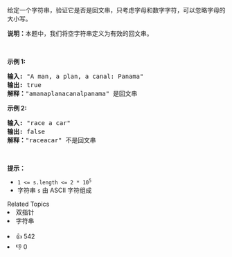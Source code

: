 <p>给定一个字符串，验证它是否是回文串，只考虑字母和数字字符，可以忽略字母的大小写。</p>

<p><strong>说明：</strong>本题中，我们将空字符串定义为有效的回文串。</p>

<p> </p>

<p><strong>示例 1:</strong></p>

<pre>
<strong>输入:</strong> "A man, a plan, a canal: Panama"
<strong>输出:</strong> true
<strong>解释：</strong>"amanaplanacanalpanama" 是回文串
</pre>

<p><strong>示例 2:</strong></p>

<pre>
<strong>输入:</strong> "race a car"
<strong>输出:</strong> false
<strong>解释：</strong>"raceacar" 不是回文串
</pre>

<p> </p>

<p><strong>提示：</strong></p>

<ul>
	<li><code>1 <= s.length <= 2 * 10<sup>5</sup></code></li>
	<li>字符串 <code>s</code> 由 ASCII 字符组成</li>
</ul>
<div><div>Related Topics</div><div><li>双指针</li><li>字符串</li></div></div><br><div><li>👍 542</li><li>👎 0</li></div>